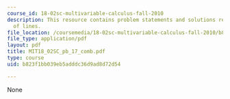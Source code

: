 ```yaml
---
course_id: 18-02sc-multivariable-calculus-fall-2010
description: This resource contains problem statements and solutions related to equations
  of lines.
file_location: /coursemedia/18-02sc-multivariable-calculus-fall-2010/b823f1bb039eb5adddc36d9ad8d72d54_MIT18_02SC_pb_17_comb.pdf
file_type: application/pdf
layout: pdf
title: MIT18_02SC_pb_17_comb.pdf
type: course
uid: b823f1bb039eb5adddc36d9ad8d72d54

---
```

None